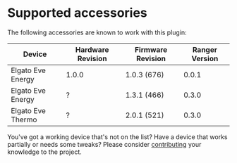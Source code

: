 # Supported accessories

The following accessories are known to work with this plugin:

| Device | Hardware Revision | Firmware Revision | Ranger Version |
|---|---|---|---|
| Elgato Eve Energy | 1.0.0 | 1.0.3 (676) | 0.0.1 |
| Elgato Eve Energy | ?     | 1.3.1 (466) | 0.3.0 |
| Elgato Eve Thermo | ?     | 2.0.1 (521) | 0.3.0 |

You've got a working device that's not on the list? Have a device that works partially or needs some tweaks? Please consider [contributing](../CONTRIBUTING.md) your knowledge to the project.
